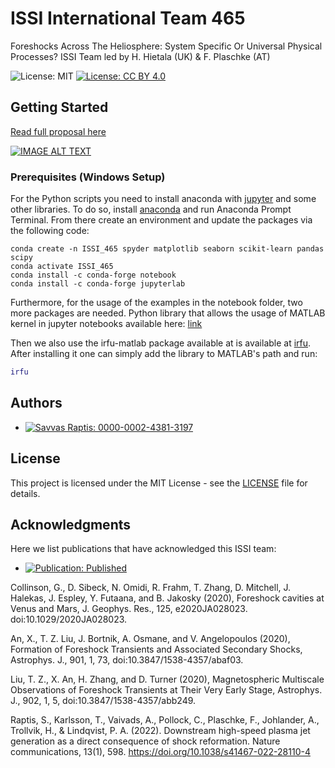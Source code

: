 # ISSI International Team 465

 Foreshocks Across The Heliosphere: System Specific Or Universal Physical Processes? ISSI Team led by H. Hietala (UK) & F. Plaschke (AT)

![License: MIT](https://img.shields.io/badge/License-MIT-blue.svg)
[![License: CC BY 4.0](https://img.shields.io/badge/License-CC%20BY%204.0-lightgrey.svg)](https://creativecommons.org/licenses/by/4.0/)

## Getting Started

[Read full proposal here](https://www.issibern.ch/teams/heliosysspec/wp-content/uploads/2020/03/Hietala_ISSI_2019_International_Team_proposal_final.pdf)

[![IMAGE ALT TEXT](http://img.youtube.com/vi/WT1oMLPgR2s/0.jpg)](http://www.youtube.com/watch?v=WT1oMLPgR2s "Do all the planets sound different?")

### Prerequisites (Windows Setup)

For the Python scripts you need to install anaconda with [jupyter](https://jupyter.org/install) and some other libraries. To do so, install [anaconda](https://docs.anaconda.com/anaconda/install/windows/) and run Anaconda Prompt Terminal. From there create an environment and update the packages via the following code:

```concole
conda create -n ISSI_465 spyder matplotlib seaborn scikit-learn pandas scipy
conda activate ISSI_465
conda install -c conda-forge notebook
conda install -c conda-forge jupyterlab
```

Furthermore, for the usage of the examples in the notebook folder, two more packages are needed.  Python library that allows the usage of MATLAB kernel in jupyter notebooks available here: [link](https://am111.readthedocs.io/en/latest/jmatlab_install.html)


Then we also use the irfu-matlab package available at is available at [irfu](https://github.com/irfu/irfu-matlab). After installing it one can simply add the library to MATLAB's path and run:

```matlab
irfu
```
## Authors

* [![Savvas Raptis: 0000-0002-4381-3197](https://img.shields.io/badge/Savvas%20Raptis-0000--0002--4381--3197-green?style=flat&logo=orcid)](https://orcid.org/0000-0002-4381-3197)

## License

This project is licensed under the MIT License - see the [LICENSE](LICENSE) file for details.

## Acknowledgments
Here we list publications that have acknowledged this ISSI team:

- [![Publication: Published](https://img.shields.io/badge/Publication-Published-green?style=flat&logo=openaccess)](https://www.issibern.ch/teams/heliosysspec/index.php/publications/)

Collinson, G., D. Sibeck, N. Omidi, R. Frahm, T. Zhang, D. Mitchell, J. Halekas, J. Espley, Y. Futaana, and B. Jakosky (2020), Foreshock cavities at Venus and Mars, J. Geophys. Res., 125, e2020JA028023. doi:10.1029/2020JA028023.

An, X., T. Z. Liu, J. Bortnik, A. Osmane, and V. Angelopoulos (2020), Formation of Foreshock Transients and Associated Secondary Shocks, Astrophys. J., 901, 1, 73, doi:10.3847/1538-4357/abaf03.

Liu, T. Z., X. An, H. Zhang, and D. Turner (2020), Magnetospheric Multiscale Observations of Foreshock Transients at Their Very Early Stage, Astrophys. J., 902, 1, 5, doi:10.3847/1538-4357/abb249.

Raptis, S., Karlsson, T., Vaivads, A., Pollock, C., Plaschke, F., Johlander, A., Trollvik, H., & Lindqvist, P. A. (2022). Downstream high-speed plasma jet generation as a direct consequence of shock reformation. Nature communications, 13(1), 598. https://doi.org/10.1038/s41467-022-28110-4

